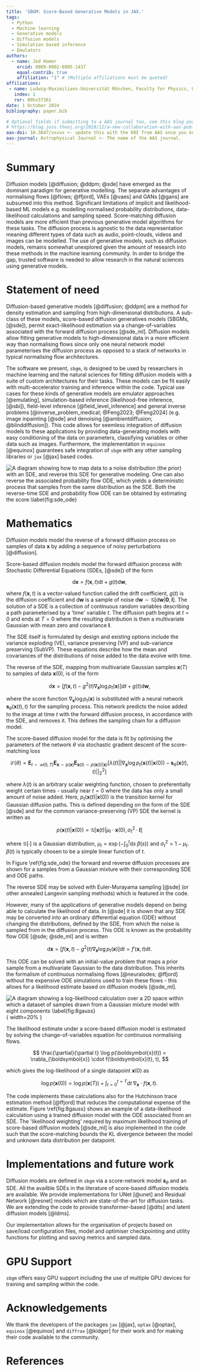 ```yaml
---
title: 'SBGM: Score-Based Generative Models in JAX.'
tags:
  - Python
  - Machine learning 
  - Generative models 
  - Diffusion models 
  - Simulation based inference
  - Emulators
authors:
  - name: Jed Homer
    orcid: 0009-0002-0985-1437
    equal-contrib: true
    affiliation: "1" # (Multiple affiliations must be quoted)
affiliations:
 - name: Ludwig-Maximilians-Universität München, Faculty for Physics, University Observatory, München, Deustchland.
   index: 1
   ror: 00hx57361
date: 1 October 2024
bibliography: paper.bib

# Optional fields if submitting to a AAS journal too, see this blog post:
# https://blog.joss.theoj.org/2018/12/a-new-collaboration-with-aas-publishing
aas-doi: 10.3847/xxxxx <- update this with the DOI from AAS once you know it.
aas-journal: Astrophysical Journal <- The name of the AAS journal.
---
```


# Summary

Diffusion models [@diffusion; @ddpm; @sde] have emerged as the dominant paradigm for generative modelling. The separate advantages of normalising flows [@flows; @ffjord], VAEs [@vaes] and GANs [@gans] are subsumed into this method. Significant limitations of implicit and likelihood-based ML models e.g. modelling normalised probability distributions, data-likelihood calculations and sampling speed. Score-matching diffusion models are more efficient than previous generative model algorithms for these tasks. The diffusion process is agnostic to the data representation meaning different types of data such as audio, point-clouds, videos and images can be modelled. The use of generative models, such as diffusion models, remains somewhat unexplored given the amount of research into these methods in the machine learning community. In order to bridge the gap, trusted software is needed to allow research in the natural sciences using generative models. 

# Statement of need

<!--  
    - Given this dataset, the goal of generative modeling is to fit a model 
      to the data distribution such that we can synthesize new data points 
      at will by sampling from the distribution.

    - Score-based models have achieved SOTA results on many tasks and applications
      e.g. LDMs, ...
-->

Diffusion-based generative models [@diffusion; @ddpm] are a method for density estimation and sampling from high-dimensional distributions. A sub-class of these models, score-based diffusion generatives models (SBGMs, [@sde]), permit exact-likelihood estimation via a change-of-variables associated with the forward diffusion process [@sde_ml]. Diffusion models allow fitting generative models to high-dimensional data in a more efficient way than normalising flows since only one neural network model parameterises the diffusion process as opposed to a stack of networks in typical normalising flow architectures.

<!-- problems in cosmology, need for SBI -->

The software we present, `sbgm`, is designed to be used by researchers in machine learning and the natural sciences for fitting diffusion models with a suite of custom architectures for their tasks. These models can be fit easily with multi-accelerator training and inference within the code. Typical use cases for these kinds of generative models are emulator approaches [@emulating], simulation-based inference (likelihood-free inference, [@sbi]), field-level inference [@field_level_inference] and general inverse problems [@inverse_problem_medical; @Feng2023; @Feng2024] (e.g. image inpainting [@sde] and denoising [@ambientdiffusion; @blinddiffusion]). This code allows for seemless integration of diffusion models to these applications by providing data-generating models with easy conditioning of the data on parameters, classifying variables or other data such as images. Furthermore, the implementation in `equinox` [@equinox] guarantees safe integration of `sbgm` with any other sampling libraries or `jax` [@jax] based codes.

<!-- Other domains... audio etc -->

![A diagram showing how to map data to a noise distribution (the prior) with an SDE, and reverse this SDE for generative modeling. One can also reverse the associated probability flow ODE, which yields a deterministic process that samples from the same distribution as the SDE. Both the reverse-time SDE and probability flow ODE can be obtained by estimating the score.\label{fig:sde_ode}](sde_ode.png)

# Mathematics

<!-- What is diffusion -->
Diffusion models model the reverse of a forward diffusion process on samples of data $\boldsymbol{x}$ by adding a sequence of noisy perturbations [@diffusion]. 

<!-- What is a diffusion model -->
Score-based diffusion models model the forward diffusion process with Stochastic Differential Equations (SDEs, [@sde]) of the form

$$
\text{d}\boldsymbol{x} = f(\boldsymbol{x}, t)\text{d}t + g(t)\text{d}\boldsymbol{w},
$$

where $f(\boldsymbol{x}, t)$ is a vector-valued function called the drift coefficient, $g(t)$ is the diffusion coefficient and $\text{d}\boldsymbol{w}$ is a sample of noise $\text{d}\boldsymbol{w}\sim \mathcal{G}[\text{d}\boldsymbol{w}|\mathbf{0}, \mathbf{I}]$. The solution of a SDE is a collection of continuous random variables describing a path parameterised by a 'time' variable $t$. The diffusion path begins at $t=0$ and ends at $T=0$ where the resulting distribution is then a multivariate Gaussian with mean zero and covariance $\mathbf{I}$.

The SDE itself is formulated by design and existing options include the variance exploding (VE), variance preserving (VP) and sub-variance preserving (SubVP). These equations describe how the mean and covariances of the distributions of noise added to the data evolve with time.

The reverse of the SDE, mapping from multivariate Gaussian samples $\boldsymbol{x}(T)$ to samples of data $\boldsymbol{x}(0)$, is of the form

$$
\text{d}\boldsymbol{x} = [f(\boldsymbol{x}, t) - g^2(t)\nabla_{\boldsymbol{x}}\log p_t(\boldsymbol{x})]\text{d}t + g(t)\text{d}\boldsymbol{w},
$$

where the score function $\nabla_{\boldsymbol{x}}\log p_t(\boldsymbol{x})$ is substituted with a neural network $\boldsymbol{s}_{\theta}(\boldsymbol{x}(t), t)$ for the sampling process. This network predicts the noise added to the image at time $t$ with the forward diffusion process, in accordance with the SDE, and removes it. This defines the sampling chain for a diffusion model.

The score-based diffusion model for the data is fit by optimising the parameters of the network $\theta$ via stochastic gradient descent of the score-matching loss  

$$
    \mathcal{L}(\theta) = \mathbf{E}_{t\sim\mathcal{U}(0, T)}\mathbf{E}_{\boldsymbol{x}\sim p(\boldsymbol{x})}\mathbf{E}_{\boldsymbol{x}(t)\sim p(\boldsymbol{x}(t)|\boldsymbol{x})}[\lambda(t)||\nabla_{\boldsymbol{x}}\log p_t(\boldsymbol{x}(t)|\boldsymbol{x}(0)) - \boldsymbol{s}_{\theta}(\boldsymbol{x}(t),t)||_2^2]
$$

where $\lambda(t)$ is an arbitrary scalar weighting function, chosen to preferentially weight certain times - usually near $t=0$ where the data has only a small amount of noise added. Here, $p_t(\boldsymbol{x}(t)|\boldsymbol{x}(0))$ is the transition kernel for Gaussian diffusion paths. This is defined depending on the form of the SDE [@sde] and for the common variance-preserving (VP) SDE the kernel is written as 

$$
    p(\boldsymbol{x}(t)|\boldsymbol{x}(0)) = \mathcal{G}[\boldsymbol{x}(t)|\mu_t \cdot \boldsymbol{x}(0), \sigma^2_t \cdot \mathbf{I}]
$$

where $\mathcal{G}[\cdot]$ is a Gaussian distribution, $\mu_t=\exp(-\int_0^t\text{d}s \; \beta(s))$ and $\sigma^2_t = 1 - \mu_t$. $\beta(t)$ is typically chosen to be a simple linear function of $t$.

In Figure \ref{fig:sde_ode} the forward and reverse diffusion processes are shown for a samples from a Gaussian mixture with their corresponding SDE and ODE paths.

The reverse SDE may be solved with Euler-Murayama sampling [@sde] (or other annealed Langevin sampling methods) which is featured in the code. 

However, many of the applications of generative models depend on being able to calculate the likelihood of data. In [@sde] it is shown that any SDE may be converted into an ordinary differential equation (ODE) without changing the distributions, defined by the SDE, from which the noise is sampled from in the diffusion process. This ODE is known as the probability flow ODE [@sde; @sde_ml] and is written

$$
    \text{d}\boldsymbol{x} = [f(\boldsymbol{x}, t) - g^2(t)\nabla_{\boldsymbol{x}}\log p_t(\boldsymbol{x})]\text{d}t = f'(\boldsymbol{x}, t)\text{d}t.
$$

This ODE can be solved with an initial-value problem that maps a prior sample from a multivariate Gaussian to the data distribution. This inherits the formalism of continuous normalising flows [@neuralodes; @ffjord] without the expensive ODE simulations used to train these flows - this allows for a likelihood estimate based on diffusion models [@sde_ml].

![A diagram showing a log-likelihood calculation over a 2D space within which a dataset of samples drawn from a Gaussian mixture model with eight components \label{fig:8gauss}](8gauss.png){ width=20% } 

The likelihood estimate under a score-based diffusion model is estimated by solving the change-of-variables equation for continuous normalising flows. 

$$
\frac{\partial}{\partial t} \log p(\boldsymbol{x}(t)) = \nabla_{\boldsymbol{x}} \cdot f(\boldsymbol{x}(t), t),
$$

which gives the log-likelihood of a single datapoint $\boldsymbol{x}(0)$ as 

$$
\log p(\boldsymbol{x}(0)) = \log p(\boldsymbol{x}(T)) + \int_{t=0}^{t=T}\text{d}t \; \nabla_{\boldsymbol{x}}\cdot f(\boldsymbol{x}, t).
$$

The code implements these calculations also for the Hutchinson trace estimation method [@ffjord] that reduces the computational expense of the estimate. Figure \ref{fig:8gauss} shows an example of a data-likelihood calculation using a trained diffusion model with the ODE associated from an SDE. The 'likelihood weighting' required by maximum likelihood training of score-based diffusion models [@sde_ml] is also implemented in the code such that the score-matching bounds the KL divergence between the model and unknown data distribution per datapoint.

<!--  Controllable generation Yang Song? -->

<!-- # Citations -->

<!-- For a quick reference, the following citation commands can be used:
- `@author:2001`  ->  "Author et al. (2001)"
- `[@author:2001]` -> "(Author et al., 2001)"
- `[@author1:2001; @author2:2001]` -> "(Author1 et al., 2001; Author2 et al., 2002)" -->

<!-- Figures can be included like this:
![Caption for example figure.\label{fig:example}](figure.png)
and referenced from text using \autoref{fig:example}.

Figure sizes can be customized by adding an optional second parameter:
![Caption for example figure.](figure.png){ width=20% } -->

# Implementations and future work

Diffusion models are defined in `sbgm` via a score-network model $\boldsymbol{s}_{\theta}$ and an SDE. All the availble SDEs in the literature of score-based diffusion models are available. We provide implementations for UNet [@unet] and Residual Network [@resnet] models which are state-of-the-art for diffusion tasks. We are extending the code to provide transformer-based [@dits] and latent diffusion models [@ldms]. 

Our implementation allows for the organisation of projects based on save/load configuration files, model and optimiser checkpointing and utility functions for plotting and saving metrics and sampled data.

# GPU Support

`sbgm` offers easy GPU support including the use of multiple GPU devices for training and sampling within the code.

# Acknowledgements

We thank the developers of the packages `jax` [@jax], `optax` [@optax], `equinox` [@equinox] and `diffrax` [@kidger] for their work and for making their code available to the community.

# References